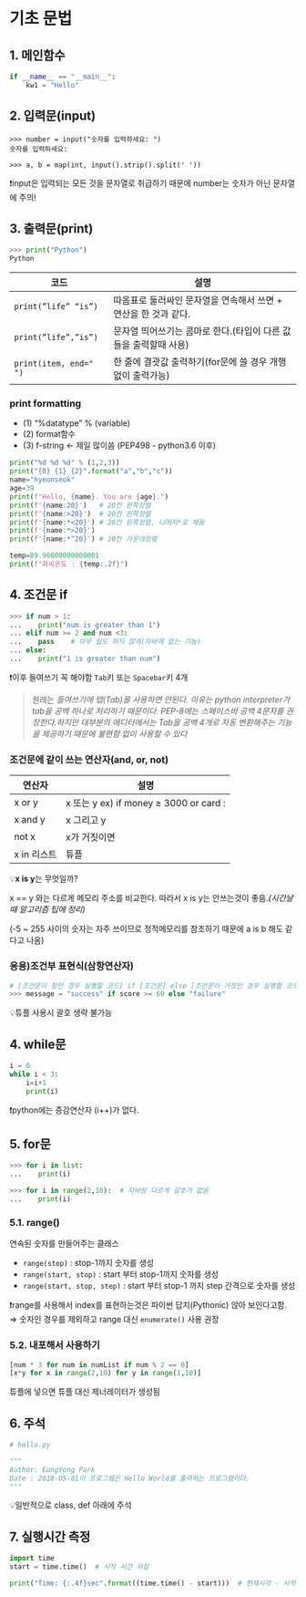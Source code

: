 # 기초 문법

## 1. 메인함수
```python
if __name__ == "__main__":
    kw1 = "Hello"
```

## 2. 입력문(input)
```shell
>>> number = input("숫자를 입력하세요: ")
숫자를 입력하세요:

>>> a, b = map(int, input().strip().split(' '))
```
❗input은 입력되는 모든 것을 문자열로 취급하기 때문에 number는 숫자가 아닌 문자열에 주의!

## 3. 출력문(print)
```python
>>> print("Python")
Python
```

| 코드 | 설명 |
| --- | --- |
| ```print(”life” “is”)``` | 따옴표로 둘러싸인 문자열을 연속해서 쓰면 + 연산을 한 것과 같다. |
| ```print(”life”,”is”)``` | 문자열 띄어쓰기는 콤마로 한다.(타입이 다른 값들을 출력할때 사용) |
| ```print(item, end=" ")``` | 한 줄에 결괏값 출력하기(for문에 쓸 경우 개행없이 출력가능)  |

### print formatting
- (1) “%datatype” % (variable) 
- (2) format함수 
- (3) f-string ← 제일 많이씀 (PEP498 - python3.6 이후)

```python
print("%d %d %d" % (1,2,3))
print("{0} {1} {2}".format("a","b","c"))
name="hyeonseok"
age=39
print(f"Hello, {name}. You are {age}.")
print(f'{name:20}')   # 20칸 왼쪽정렬
print(f'{name:>20}')  # 20칸 왼쪽정렬
print(f'{name:*<20}') # 20칸 왼쪽정렬, 나머지*로 채움
print(f'{name:*>20}')
print(f'{name:*^20}') # 20칸 가운데정렬

temp=89.96000000000001
print(f"화씨온도 : {temp:.2f}")
```

## 4. 조건문 if

```python
>>> if num > 1:
...    print("num is greater than 1")
... elif num >= 2 and num <3:
...    pass    # 아무 일도 하지 않게(자바에 없는 기능)
... else:
...    print("1 is greater than num")
```

❗이후 들여쓰기 꼭 해야함 `Tab`키 또는 `Spacebar`키 4개

> 원래는 *들여쓰기에 탭(Tab)을 사용하면 안된다. 이유는 python interpreter가 tab을 공백 하나로 처리하기 때문이다. PEP-8에는 스페이스바 공백 4문자를 권장한다.하지만 대부분의 에디터에서는 Tab을 공백 4개로 자동 변환해주는 기능을 제공하기 때문에 불편함 없이 사용할 수 있다*

### 조건문에 같이 쓰는 연산자(and, or, not)

| 연산자 | 설명 |
| --- | --- |
| x or y | x 또는 y ex) if money ≥ 3000 or card : |
| x and y | x 그리고 y |
| not x | x가 거짓이면 |
| x in 리스트|튜플|문자열 | x가 안에 있는지    if 1 in [1,2,3] |

💡**x is y**는 무엇일까?

x == y 와는 다르게 메모리 주소를 비교한다. 따라서 x is y는 안쓰는것이 좋음.*(시간날때 알고리즘 팁에 정리)*

(-5 ~ 255 사이의 숫자는 자주 쓰이므로 정적메모리를 참조하기 때문에 a is b 해도 같다고 나옴)

### 응용)조건부 표현식(삼항연산자)

```python
# [조건문이 참인 경우 실행할 코드] if [조건문] else [조건문이 거짓인 경우 실행할 코드]
>>> message = "success" if score >= 60 else "failure"
```

💡튜플 사용시 괄호 생략 불가능

## 4. while문


```python
i = 0
while i < 3:
    i=i+1
    print(i)
```

❗python에는 증감연산자 (i++)가 없다.

## 5. for문
```python
>>> for i in list: 
...    print(i)

>>> for i in range(2,10):  # 자바랑 다르게 갈호가 없음
...    print(i)
```

### 5.1. range()
연속된 숫자를 만들어주는 클래스

- ```range(stop)``` : stop-1까지 숫자를 생성
- ```range(start, stop)``` : start 부터 stop-1까지 숫자를 생성
- ```range(start, stop, step)``` : start 부터 stop-1 까지 step 간격으로 숫자를 생성

❗range를 사용해서 index를 표현하는것은 파이썬 답지(Pythonic) 않아 보인다고함.
⇒ 숫자인 경우를 제외하고 range 대신 ```enumerate()``` 사용 권장

### 5.2. 내포해서 사용하기

```python
[num * 3 for num in numList if num % 2 == 0]
[x*y for x in range(2,10) for y in range(1,10)]
```
튜플에 넣으면 튜플 대신 제너레이터가 생성됨

## 6. 주석

```python
# hello.py

"""
Author: EungYong Park
Date : 2018-05-01이 프로그램은 Hello World를 출력하는 프로그램이다.
"""
```
💡일반적으로 class, def 아래에 주석

## 7. 실행시간 측정

```python
import time
start = time.time()  # 시작 시간 저장

print("Time: {:.4f}sec".format((time.time() - start)))  # 현재시각 - 시작시간 = 실행 시간
```